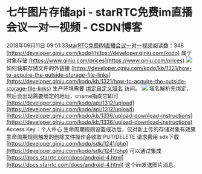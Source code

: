 # 七牛图片存储api - starRTC免费im直播会议一对一视频 - CSDN博客
2018年09月11日 09:51:33[starRTC免费IM直播会议一对一视频](https://me.csdn.net/elesos)阅读数：348
[https://developer.qiniu.com/kodo](https://developer.qiniu.com/kodo)
属于对象存储
[https://www.qiniu.com/prices](https://www.qiniu.com/prices)
![](http://note.youdao.com/yws/res/103862/82F69614C8434C02A58BE794C47A96AF)
如何获取存储文件的外链接
[https://developer.qiniu.com/kodo/kb/1321/how-to-acquire-the-outside-storage-file-links](https://developer.qiniu.com/kodo/kb/1321/how-to-acquire-the-outside-storage-file-links)
生产环境需要 [绑定自定义域名](https://portal.qiniu.com/domain/create) 访问。
![](http://note.youdao.com/yws/res/103869/455B0E3371E54EAB9DEA2188331E040C)
域名解析先绑定，然后会出现需要绑定的地址，cname指向它即可
[https://developer.qiniu.com/kodo/api/1312/upload](https://developer.qiniu.com/kodo/api/1312/upload)
[https://developer.qiniu.com/kodo/kb/1336/upload-download-instructions](https://developer.qiniu.com/kodo/kb/1336/upload-download-instructions)
Access Key：个人中心
生命周期规则设置成功后，仅对新上传的存储对象有效果
生命周期规则触发的删除文件操作会收取 PUT/DELETE 请求费用
sdk下载
[https://developer.qiniu.com/kodo/sdk/1241/php](https://developer.qiniu.com/kodo/sdk/1241/php)
可以通过集成 [https://docs.starrtc.com/docs/android-4.html](https://docs.starrtc.com/docs/android-4.html) 这个im发送图片消息。
